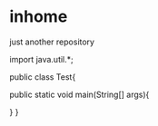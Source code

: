 # inhome
just another repository

import java.util.*;

public class Test{

  public static void main(String[] args){
  
  }
}
